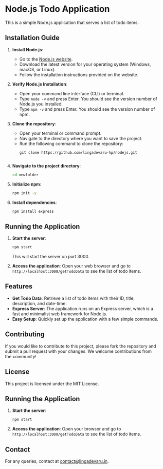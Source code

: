 # Node.js Todo Application

This is a simple Node.js application that serves a list of todo items.

## Installation Guide

1. **Install Node.js**:
   - Go to the [Node.js website](https://nodejs.org/).
   - Download the latest version for your operating system (Windows, macOS, or Linux).
   - Follow the installation instructions provided on the website.

2. **Verify Node.js Installation**:
   - Open your command line interface (CLI) or terminal.
   - Type `node -v` and press Enter. You should see the version number of Node.js you installed.
   - Type `npm -v` and press Enter. You should see the version number of npm.

3. **Clone the repository**:
   - Open your terminal or command prompt.
   - Navigate to the directory where you want to save the project.
   - Run the following command to clone the repository:
     ```
     git clone https://github.com/lingadevaru-hp/nodejs.git
   ```

4. **Navigate to the project directory**:
   ```bash
   cd newfolder
   ```

5. **Initialize npm**:
   ```bash
   npm init -y
   ```

6. **Install dependencies**:
   ```bash
   npm install express
   ```

## Running the Application

1. **Start the server**:
   ```bash
   npm start
   ```
   This will start the server on port 3000.

2. **Access the application**:
   Open your web browser and go to `http://localhost:3000/getTodoData` to see the list of todo items.

## Features

- **Get Todo Data**: Retrieve a list of todo items with their ID, title, description, and date-time.
- **Express Server**: The application runs on an Express server, which is a fast and minimalist web framework for Node.js.
- **Easy Setup**: Quickly set up the application with a few simple commands.

## Contributing

If you would like to contribute to this project, please fork the repository and submit a pull request with your changes. We welcome contributions from the community!

## License

This project is licensed under the MIT License.


## Running the Application

1. **Start the server**:
   ```bash
   npm start
   ```

2. **Access the application**:
   Open your browser and go to `http://localhost:3000/getTodoData` to see the list of todo items.

## Contact

For any queries, contact at [contact@lingadevaru.in](mailto:contact@lingadevaru.in). 

